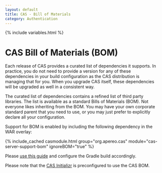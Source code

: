 ```yaml
---
layout: default
title: CAS - Bill of Materials
category: Authentication
---
```

{% include variables.html %}


# CAS Bill of Materials  (BOM)

Each release of CAS provides a curated list of dependencies it supports. In practice, you do not need 
to provide a version for any of these dependencies in your build configuration as the CAS distribution is managing that for you. 
When you upgrade CAS itself, these dependencies will be upgraded as well in a consistent way.

The curated list of dependencies contains a refined list of third party libraries. The list is
available as a standard Bills of Materials (BOM). Not everyone likes inheriting from the BOM.
You may have your own corporate standard parent that you need to use, or 
you may just prefer to explicitly declare all your configuration.

Support for BOM is enabled by including the following dependency in the WAR overlay:

{% include_cached casmodule.html group="org.apereo.cas" module="cas-server-support-bom" ignoreBOM="true" %}

Please [use this guide](https://plugins.gradle.org/plugin/io.spring.dependency-management)
and configure the Gradle build accordingly.

Please note that the [CAS Initializr](WAR-Overlay-Initializr.html) is preconfigured to use the CAS BOM.
